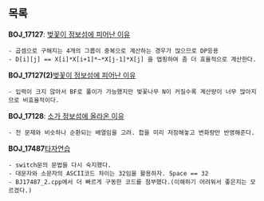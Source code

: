 목록
-----



**BOJ_17127**: [벚꽃이 정보섬에 피어난 이유](https://www.acmicpc.net/problem/17127)
```
- 곱셈으로 구해지는 4개의 그룹이 중복으로 계산하는 경우가 많으므로 DP응용
- D[i][j] == X[i]*X[i+1]*~*X[j-1]*X[j] 을 맵핑하여 좀 더 효율적으로 계산한다.
```

**BOJ_17127(2)**[벚꽃이 정보섬에 피어난 이유](https://www.acmicpc.net/problem/17127)
```
- 입력이 크지 않아서 BF로 풀이가 가능했지만 벚꽃나무 N이 커질수록 계산량이 너무 많아지므로 비효율적이다.
```

**BOJ_17128**: [소가 정보섬에 올라온 이유](https://www.acmicpc.net/problem/17128)
```
- 전 문제와 비슷하나 순환되는 배열임을 고려. 합을 미리 저장해놓고 변화량만 반영해준다.
```

**BOJ_17487**[타자연습](https://www.acmicpc.net/problem/17487)
```
- switch문의 문법을 다시 숙지했다.
- 대문자와 소문자의 ASCII코드 차이는 32임을 활용하자. Space == 32
- BJ17487_2.cpp에서 더 빠르게 구동한 코드를 첨부했다.(이해하기 어려워서 좋은지는 모르겠다.)
```
